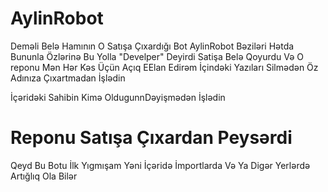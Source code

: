 # AylinRobot


Deməli Belə Hamının O Satışa Çıxardığı Bot AylinRobot Bəziləri Hətda Bununla Özlərinə Bu Yolla "Develper" Deyirdi Satişa Belə Qoyurdu Və O reponu Mən Hər Kəs Üçün Açıq EElan Edirəm İçindəki Yazıları Silmədən Öz Adınıza Çıxartmadan İşlədin

İçəridəki Sahibin Kimə OldugunnDəyişmədən İşlədin

# Reponu Satışa Çıxardan Peysərdi

Qeyd Bu Botu İlk Yıgmışam  Yəni İçəridə İmportlarda Və Ya Digər Yerlərdə Artığlıq Ola Bilər 
